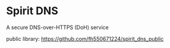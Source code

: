 # Spirit DNS
A secure DNS-over-HTTPS (DoH) service

public library: https://github.com/fh550671224/spirit_dns_public


